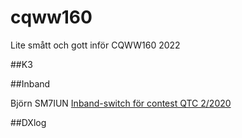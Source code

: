 # cqww160

Lite smått och gott inför CQWW160 2022


##K3     


##Inband    

Björn SM7IUN [Inband-switch för contest QTC 2/2020](https://github.com/awandahl/cqww160/blob/main/QTC-2020-02.pdf)     

##DXlog    

